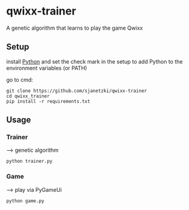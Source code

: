 # qwixx-trainer
A genetic algorithm that learns to play the game Qwixx
## Setup
install [Python](https://www.python.org/downloads/) and set the check mark in the setup to add Python to the environment variables (or PATH)

go to cmd:
```shell
git clone https://github.com/sjanetzki/qwixx-trainer
cd qwixx_trainer
pip install -r requirements.txt
```

## Usage
### Trainer
--> genetic algorithm
```shell
python trainer.py
```

### Game
--> play via PyGameUi
```shell
python game.py
```
